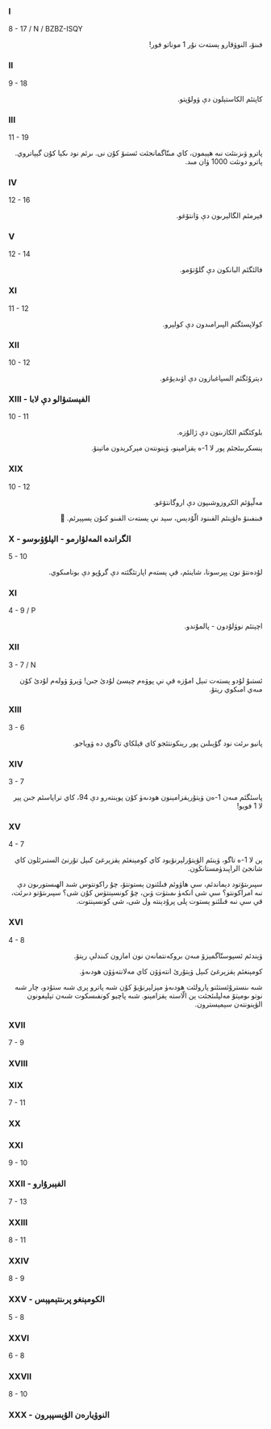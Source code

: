 ### I
8 - 17 / N / BZBZ-ISQY
<p dir="rtl">
فىنۆ، النوۋقارو ېستەت نۇر 1 موناتو فور!
</p>

### II
9 - 18
<p dir="rtl">
كاپتئم الكاستېلون دې ۋولۇپتو.
</p>

### III
11 - 19
<p dir="rtl">
پاترو ۋىزىتئت نىە ھېيمون، كاي مىتّاگمانجئت ئستىۆ كۇن نى. ىرئم نود ىكېا كۇن گېپاتروي. پاترو دونئت 1000 ۈان مىد.
</p>

### IV
12 - 16
<p dir="rtl">
فېرمئم الگالېرىون دې ۋانتۆغو.
</p>

### V
12 - 14
<p dir="rtl">
فالئگئم البانكون دې گلۇتۆمو.
</p>

### XI
11 - 12
<p dir="rtl">
كولاپسئگئم الپىرامىدون دې كولېرو.
</p>

### XII
10 - 12
<p dir="rtl">
دېترۇئگئم السپاغبازون دې اۋىدېۆغو.
</p>

### XIII - الفېستىۋالو دې لابا
10 - 11
<p dir="rtl">
بلوكئگئم الكازىنون دې ژالۇزە.
</p><p dir="rtl">
ېنسكرىبئجئم پور لا 1-ە ېقزامېنو، ۋېنونتەن مېركرېدون ماتېنۆ.
</p>

### XIX
10 - 12
<p dir="rtl">
مەلّېۋئم الكروزوشىپون دې اروگانتۆغو.
</p><p dir="rtl">
فىنفىنۆ ەلۋېنئم الفىنود الّۇدېس، سېد نې ېستەت الفىنو كىۇن ېسپېرئم. 🥲
</p>

### X - الگراندە المەلۋارمو - الپلۇۋىوسو
5 - 10
<p dir="rtl">
لۇدەنتۆ نون پېرسونا، شاينئم، قې ېستەم اپارتئگئتە دې گرۇپو دې بونامىكوي.
</p>

### XI
4 - 9 / P
<p dir="rtl">
اچېتئم نوۋلۇدون - پالمۇندو.
</p>

### XII
3 - 7 / N
<p dir="rtl">
ئستىۇ لۇدو ېستەت تىېل امۇزە قې نې پوۋەم چېسئ لۇدئ جىن! ۋېرۆ ۋولەم لۇدئ كۇن مىەي امىكوي رېتۆ.
</p>

### XIII
3 - 6
<p dir="rtl">
پانيو ىرئت نود گۇېىلىن پور رېنكونتئجو كاي قېلكاي تاگوي دە ۋوياجو.
</p>

### XIV
3 - 7
<p dir="rtl">
پاسئگئم مىەن 1-ەن ۋېتۇرېقزامېنون ھودىەۈ كۇن پوېنتەرو دې 94، كاي تراپاسئم جىن پېر لا 1 فويو!
</p>

### XV
4 - 7
<p dir="rtl">
ېن لا 1-ە تاگو، ۋېنئم الۋېتۇرلېرنۆيود كاي كومېنغئم ېقزېرغئ كىېل تۇرنئ الستىرئلون كاي شانجئ الراپىدۈمستانڭون.
</p><p dir="rtl">
سپىرىتۆتود دېماندئم، سې ھاۋوئم فىلئنون ېستونتۆ، چۇ راكونتوس شىد الھىستورىون دې نىە امراكونتو؟ سې شى انكەۈ ىمىتۈت ۋىن، چۇ كونسېنتۈس كۇن شى؟ سپىرىتۆتو دىرئت، قې سې نىە فىلئنو ېستوت پلى پرۇدېنتە ول شى، شى كونسېنتوت.
</p>

### XVI
4 - 8
<p dir="rtl">
ۋېندئم ئسپوستّاگمېزۆ مىەن بروكەنتمانەن نون امازون كىندلې رېتۆ.
</p>
<p dir="rtl">
كومېنغئم ېقزېرغئ كىېل ۋېتۇرئ انتەۈۆن كاي مەلانتەۈۆن ھودىەۈ.
</p><p dir="rtl">
شىە ىنسترۇئستئنو پارولئت ھودىەۈ مېزلېرنۆيۆ كۇن شىە پاترو پرى شىە ستۇدو، چار شىە نوتو ىومېتۆ مەلپلىئجئت ېن الّاستە ېقزامېنو. شىە پاچيو كونفىسكوت شىەن تېلېفونون الۋېنونتەن سېمېسترون.
</p>

### XVII
7 - 9
<p dir="rtl">

</p>

### XVIII
<p dir="rtl">

</p>

### XIX
7 - 11
<p dir="rtl">

</p>

### XX
<p dir="rtl">

</p>

### XXI
9 - 10
<p dir="rtl">

</p>

### XXII - الفېبرۇارو
7 - 13
<p dir="rtl">

</p>

### XXIII
8 - 11
<p dir="rtl">

</p>

### XXIV
8 - 9
<p dir="rtl">

</p>

### XXV - الكومېنغو پرىنتېمپېس
5 - 8
<p dir="rtl">

</p>

### XXVI
6 - 8
<p dir="rtl">

</p>

### XXVII
8 - 10
<p dir="rtl">

</p>

### XXX - النوۋيارەن الۋېسپېرون
